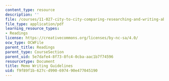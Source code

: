 ```yaml
---
content_type: resource
description: ''
file: /courses/11-027-city-to-city-comparing-researching-and-writing-about-cities-new-orleans-spring-2011/f9f89f1b627cd990697490e477045190_MIT11_027S11_memo.pdf
file_type: application/pdf
learning_resource_types:
- Readings
license: https://creativecommons.org/licenses/by-nc-sa/4.0/
ocw_type: OCWFile
parent_title: Readings
parent_type: CourseSection
parent_uid: 5e7dafe4-8f73-8fc4-0cba-aac1b7f74596
resourcetype: Document
title: Memo Writing Guidelines
uid: f9f89f1b-627c-d990-6974-90e477045190
---
```

